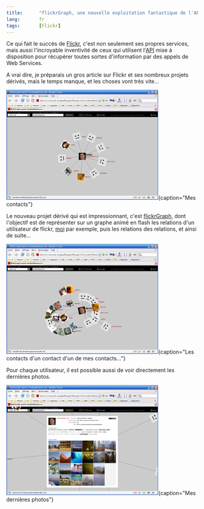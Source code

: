 ```yaml
---
title:      "flickrGraph, une nouvelle exploitation fantastique de l'API de Flickr"
lang:       fr
tags:       [Flickr]
---
```


Ce qui fait le succès de [Flickr](https://www.flickr.com/), c'est non seulement ses propres services, mais aussi l'incroyable inventivité de ceux qui utilisent l'[API](https://www.flickr.com/services/api/) mise à disposition pour récupérer toutes sortes d'information par des appels de Web Services.


A vrai dire, je préparais un gros article sur Flickr et ses nombreux projets dérivés, mais le temps manque, et les choses vont très vite…

![](flickrgraph_1.png){caption="Mes contacts"}


Le nouveau projet dérivé qui est impressionnant, c'est [flickrGraph](http://www.marumushi.com/apps/flickrgraph/), dont l'objectif est de représenter sur un graphe animé en flash les relations d'un utilisateur de flickr, [moi](http://www.marumushi.com/apps/flickrgraph/flickrgraph.cfm?q=nicolas%40hoizey.com) par exemple, puis les relations des relations, et ainsi de suite…

![](flickrgraph_2.png){caption="Les contacts d'un contact d'un de mes contacts…"}


Pour chaque utilisateur, il est possible aussi de voir directement les dernières photos.

![](flickrgraph_3.png){caption="Mes dernières photos"}
